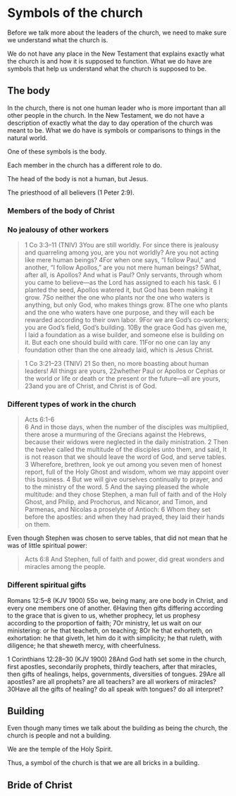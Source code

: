 # Symbols of the church

Before we talk more about the leaders of the church, we need to make sure we understand what the church is.

We do not have any place in the New Testament that explains exactly what the church is and how it is supposed to function. What we do have are symbols that help us understand what the church is supposed to be.

## The body

In the church, there is not one human leader who is more important than all other people in the church. In the New Testament, we do not have a description of exactly what the day to day operation of the church was meant to be. What we do have is symbols or comparisons to things in the natural world.

One of these symbols is the body.

Each member in the church has a different role to do.

The head of the body is not a human, but Jesus.

The priesthood of all believers (1 Peter 2:9).

### Members of the body of Christ

### No jealousy of other workers

> 1 Co 3:3–11 (TNIV)
> 3You are still worldly. For since there is jealousy and quarreling among you, are you not worldly? Are you not acting like mere human beings? 4For when one says, “I follow Paul,” and another, “I follow Apollos,” are you not mere human beings?
> 5What, after all, is Apollos? And what is Paul? Only servants, through whom you came to believe—as the Lord has assigned to each his task. 6 I planted the seed, Apollos watered it, but God has been making it grow. 7So neither the one who plants nor the one who waters is anything, but only God, who makes things grow. 8The one who plants and the one who waters have one purpose, and they will each be rewarded according to their own labor. 9For we are God’s co-workers; you are God’s field, God’s building.
> 10By the grace God has given me, I laid a foundation as a wise builder, and someone else is building on it. But each one should build with care. 11For no one can lay any foundation other than the one already laid, which is Jesus Christ.

> 1 Co 3:21–23 (TNIV)
> 21 So then, no more boasting about human leaders! All things are yours, 22whether Paul or Apollos or Cephas or the world or life or death or the present or the future—all are yours, 23and you are of Christ, and Christ is of God.

### Different types of work in the church

> Acts 6:1-6  
> 6 And in those days, when the number of the disciples was multiplied, there arose a murmuring of the Grecians against the Hebrews, because their widows were neglected in the daily ministration.
> 2 Then the twelve called the multitude of the disciples unto them, and said, It is not reason that we should leave the word of God, and serve tables.
> 3 Wherefore, brethren, look ye out among you seven men of honest report, full of the Holy Ghost and wisdom, whom we may appoint over this business.
> 4 But we will give ourselves continually to prayer, and to the ministry of the word.
> 5 And the saying pleased the whole multitude: and they chose Stephen, a man full of faith and of the Holy Ghost, and Philip, and Prochorus, and Nicanor, and Timon, and Parmenas, and Nicolas a proselyte of Antioch:
> 6 Whom they set before the apostles: and when they had prayed, they laid their hands on them.

Even though Stephen was chosen to serve tables, that did not mean that he was of little spiritual power:

> Acts 6:8 And Stephen, full of faith and power, did great wonders and miracles among the people.

### Different spiritual gifts

Romans 12:5–8 (KJV 1900)
5So we, being many, are one body in Christ, and every one members one of another.
6Having then gifts differing according to the grace that is given to us, whether prophecy, let us prophesy according to the proportion of faith;
7Or ministry, let us wait on our ministering: or he that teacheth, on teaching;
8Or he that exhorteth, on exhortation: he that giveth, let him do it with simplicity; he that ruleth, with diligence; he that sheweth mercy, with cheerfulness.

1 Corinthians 12:28–30 (KJV 1900)
28And God hath set some in the church, first apostles, secondarily prophets, thirdly teachers, after that miracles, then gifts of healings, helps, governments, diversities of tongues.
29Are all apostles? are all prophets? are all teachers? are all workers of miracles?
30Have all the gifts of healing? do all speak with tongues? do all interpret?

## Building

Even though many times we talk about the building as being the church, the church is people and not a building.

We are the temple of the Holy Spirit.

Thus, a symbol of the church is that we are all bricks in a building.

## Bride of Christ
